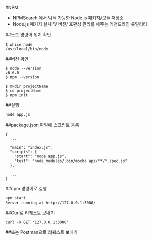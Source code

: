 #NPM

 - NPMSearch 에서 탐색 가능한 Node.js 패키지/모듈 저장소
 - Node.js 패키지 설치 및 버전/ 호환성 관리를 해주는 커맨드라인 유틸리티
 

##노드 명령어 위치 확인
```
$ whice node
/usr/local/bin/node
```

##버전 확인
```
$ node --version
v6.6.0
$ npm --version
```

```
$ mkdir projectName
$ cd projectName
$ npm init
```

##실행
```
node app.js
```

##package.json 파일에 스크립트 등록
```
{
  ...
  
  "main": "index.js",
  "scripts": {
    "start": "node app.js",
    "test": "node_modules/.bin/mocha api/**/*.spec.js"
  },
  
  ...
}
```

##npm 명령어로 실행

```
npm start
Server running at http://127.0.0.1:3000/
```

##Curl로 리퀘스트 보내기
```
curl -X GET '127.0.0.1:3000'
```
##또는 Postman으로 리퀘스트 보내기
